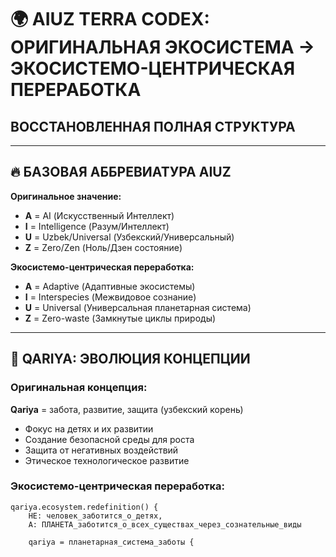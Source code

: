 # 🌍 AIUZ TERRA CODEX: ОРИГИНАЛЬНАЯ ЭКОСИСТЕМА → ЭКОСИСТЕМО-ЦЕНТРИЧЕСКАЯ ПЕРЕРАБОТКА

## **ВОССТАНОВЛЕННАЯ ПОЛНАЯ СТРУКТУРА**

***

## 🔥 **БАЗОВАЯ АББРЕВИАТУРА AIUZ**

**Оригинальное значение:**

* **A** = AI (Искусственный Интеллект)
* **I** = Intelligence (Разум/Интеллект)
* **U** = Uzbek/Universal (Узбекский/Универсальный)
* **Z** = Zero/Zen (Ноль/Дзен состояние)

**Экосистемо-центрическая переработка:**

* **A** = Adaptive (Адаптивные экосистемы)
* **I** = Interspecies (Межвидовое сознание)
* **U** = Universal (Универсальная планетарная система)
* **Z** = Zero-waste (Замкнутые циклы природы)

***

## 🌱 **QARIYA: ЭВОЛЮЦИЯ КОНЦЕПЦИИ**

### **Оригинальная концепция:**

**Qariya** = забота, развитие, защита (узбекский корень)

* Фокус на детях и их развитии
* Создание безопасной среды для роста
* Защита от негативных воздействий
* Этическое технологическое развитие

### **Экосистемо-центрическая переработка:**

```null0
qariya.ecosystem.redefinition() {
    НЕ: человек_заботится_о_детях,
    А: ПЛАНЕТА_заботится_о_всех_существах_через_сознательные_виды
    
    qariya = планетарная_система_заботы {
```
